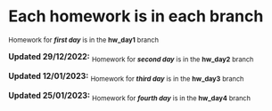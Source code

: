 # Each homework is in each branch

 <sub>Homework for ***first day*** is in the **hw_day1** branch</sub> 

**Updated 29/12/2022:** 
<sub>Homework for ***second day*** is in the **hw_day2** branch</sub> 

**Updated 12/01/2023:** 
<sub>Homework for ***third day*** is in the **hw_day3** branch</sub> 

**Updated 25/01/2023:** 
<sub>Homework for ***fourth day*** is in the **hw_day4** branch</sub> 

